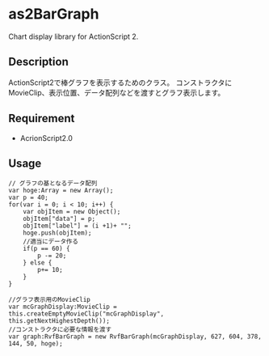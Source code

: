 # as2BarGraph
Chart display library for ActionScript 2.

## Description
ActionScript2で棒グラフを表示するためのクラス。
コンストラクタにMovieClip、表示位置、データ配列などを渡すとグラフ表示します。

## Requirement
* AcrionScript2.0

## Usage
```
// グラフの基となるデータ配列
var hoge:Array = new Array();
var p = 40;
for(var i = 0; i < 10; i++) {
	var objItem = new Object();
	objItem["data"] = p;
	objItem["label"] = (i +1)+ "";
	hoge.push(objItem);
	//適当にデータ作る
	if(p == 60) {
		p -= 20;
	} else {
		p+= 10;
	}
}

//グラフ表示用のMovieClip
var mcGraphDisplay:MovieClip = this.createEmptyMovieClip("mcGraphDisplay", this.getNextHighestDepth());
//コンストラクタに必要な情報を渡す
var graph:RvfBarGraph = new RvfBarGraph(mcGraphDisplay, 627, 604, 378, 144, 50, hoge);
```

